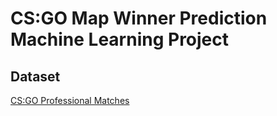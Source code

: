 # CS:GO Map Winner Prediction Machine Learning Project

## Dataset 
[CS:GO Professional Matches](https://www.kaggle.com/mateusdmachado/csgo-professional-matches)